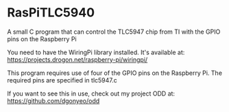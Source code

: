 RasPiTLC5940
============

A small C program that can control the TLC5947 chip from TI with the GPIO pins on the Raspberry Pi

You need to have the WiringPi library installed. It's available at:
https://projects.drogon.net/raspberry-pi/wiringpi/

This program requires use of four of the GPIO pins on the Raspberry Pi. The required pins are specified in tlc5947.c

If you want to see this in use, check out my project ODD at:
https://github.com/dgonyeo/odd
